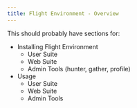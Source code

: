 ```yaml
---
title: Flight Environment - Overview
---
```


This should probably have sections for: 

- Installing Flight Environment
    - User Suite
    - Web Suite
    - Admin Tools (hunter, gather, profile) 
- Usage
    - User Suite
    - Web Suite
    - Admin Tools

